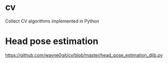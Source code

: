 # cv
Collect CV algorithms implemented in Python

# Head pose estimation
https://github.com/wayne0git/cv/blob/master/head_pose_estimation_dlib.py
